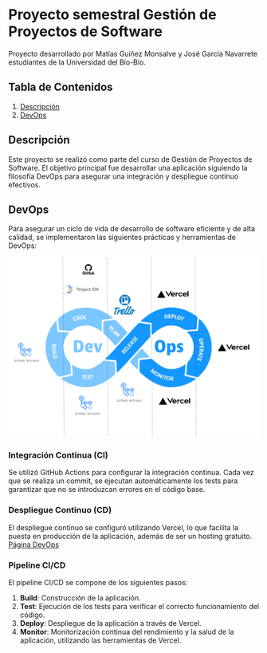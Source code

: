 # Proyecto semestral Gestión de Proyectos de Software
Proyecto desarrollado por Matías Guiñez Monsalve y José García Navarrete estudiantes de la Universidad del Bío-Bío.

## Tabla de Contenidos
1. [Descripción](#descripción)
2. [DevOps](#devops)

## Descripción
Este proyecto se realizó como parte del curso de Gestión de Proyectos de Software. El objetivo principal fue desarrollar una aplicación siguiendo la filosofía DevOps para asegurar una integración y despliegue continuo efectivos.

## DevOps
Para asegurar un ciclo de vida de desarrollo de software eficiente y de alta calidad, se implementaron las siguientes prácticas y herramientas de DevOps:

<div align="center">
  <img src="./devops.png" alt="DevOps" width="600"/>
</div>

### Integración Continua (CI)
Se utilizó GitHub Actions para configurar la integración continua. Cada vez que se realiza un commit, se ejecutan automáticamente los tests para garantizar que no se introduzcan errores en el código base.

### Despliegue Continuo (CD)
El despliegue continuo se configuró utilizando Vercel, lo que facilita la puesta en producción de la aplicación, además de ser un hosting gratuito. [Página DevOps](https://gps-devops.vercel.app/)

### Pipeline CI/CD
El pipeline CI/CD se compone de los siguientes pasos:
1. **Build**: Construcción de la aplicación.
2. **Test**: Ejecución de los tests para verificar el correcto funcionamiento del código.
3. **Deploy**: Despliegue de la aplicación a través de Vercel.
4. **Monitor**: Monitorización continua del rendimiento y la salud de la aplicación, utilizando las herramientas de Vercel.
